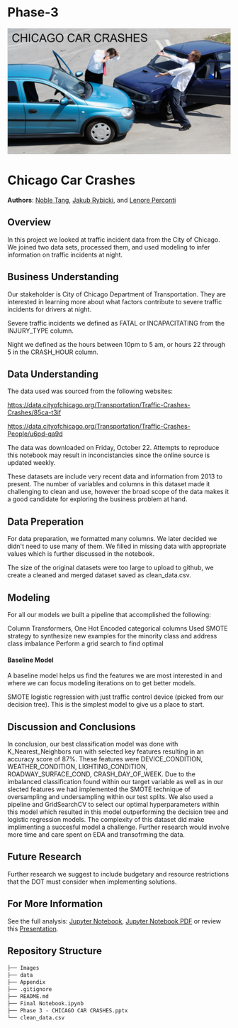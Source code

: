 # Phase-3

![Chicago Car Crash Cover](./Images/Chicago_Car_Crash_Cover.PNG)


# Chicago Car Crashes

**Authors**: [Noble Tang](mailto:NobleTang@gmail.com), 
            [Jakub Rybicki](mailto:jakubry92b@gmail.com), and 
            [Lenore Perconti](mailto:Lenorephotography@gmail.com)
 
## Overview

In this project we looked at traffic incident data from the City of Chicago. We joined two data sets, processed them, and used modeling to infer information on traffic incidents at night.

## Business Understanding

Our stakeholder is City of Chicago Department of Transportation. They are interested in learning more about what factors contribute to severe traffic incidents for drivers at night.

Severe traffic incidents we defined as FATAL or INCAPACITATING from the INJURY_TYPE column.

Night we defined as the hours between 10pm to 5 am, or hours 22 through 5 in the CRASH_HOUR column.

## Data Understanding

The data used was sourced from the following websites:

https://data.cityofchicago.org/Transportation/Traffic-Crashes-Crashes/85ca-t3if

https://data.cityofchicago.org/Transportation/Traffic-Crashes-People/u6pd-qa9d

The data was downloaded on Friday, October 22. Attempts to reproduce this notebook may result in inconcistancies since the online source is updated weekly.

These datasets are include very recent data and information from 2013 to present. The number of variables and columns in this dataset made it challenging to clean and use, however the broad scope of the data makes it a good candidate for exploring the business problem at hand.

## Data Preperation

For data preparation, we formatted many columns. We later decided we didn't need to use many of them. We filled in missing data with appropriate values which is further discussed in the notebook.

The size of the original datasets were too large to upload to github, we create a cleaned and merged dataset saved as clean_data.csv.

## Modeling

For all our models we built a pipeline that accomplished the following:

Column Transformers, One Hot Encoded categorical columns
Used SMOTE strategy to synthesize new examples for the minority class and address class imbalance
Perform a grid search to find optimal

#### Baseline Model

A baseline model helps us find the features we are most interested in and where we can focus modeling iterations on to get better models.

SMOTE logistic regression with just traffic control device (picked from our decision tree). This is the simplest model to give us a place to start.

## Discussion and Conclusions

In conclusion, our best classification model was done with K_Nearest_Neighbors run with selected key features resulting in an accuracy score of 87%. These features were DEVICE_CONDITION, WEATHER_CONDITION, LIGHTING_CONDITION, ROADWAY_SURFACE_COND, CRASH_DAY_OF_WEEK.
Due to the imbalanced classification found within our target variable as well as in our slected features we had implemented the SMOTE technique of oversampling and undersampling within our test splits. We also used a pipeline and GridSearchCV to select our optimal hyperparameters within this model which resulted in this model outperforming the decision tree and logistic regression models.
The complexity of this dataset did make implimenting a succesful model a challenge. Further research would involve more time and care spent on EDA and transofrming the data.


## Future Research

Further research we suggest to include budgetary and resource restrictions that the DOT must consider when implementing solutions.

## For More Information

See the full analysis: [Jupyter Notebook](https://github.com/Jakubryb/Phase-3/blob/main/Final%20Notebook.ipynb), 
[Jupyter Notebook PDF](https://github.com/Jakubryb/Phase-3/blob/main/Final%20Notebook.pdf) 
or review this [Presentation](https://docs.google.com/presentation/d/1WZkj35Cn_xHzUtpLqt1yHE4x3BEcWc0jfyTcZTvkTf8/edit?usp=sharing).

## Repository Structure

```
├── Images
├── data
├── Appendix
├── .gitignore
├── README.md
├── Final Notebook.ipynb
├── Phase 3 - CHICAGO CAR CRASHES.pptx
└── clean_data.csv
